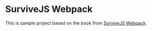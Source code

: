 # SurviveJS Webpack
This is sample project based on the book from [SurviveJS Webpack](http://survivejs.com/webpack/introduction/).